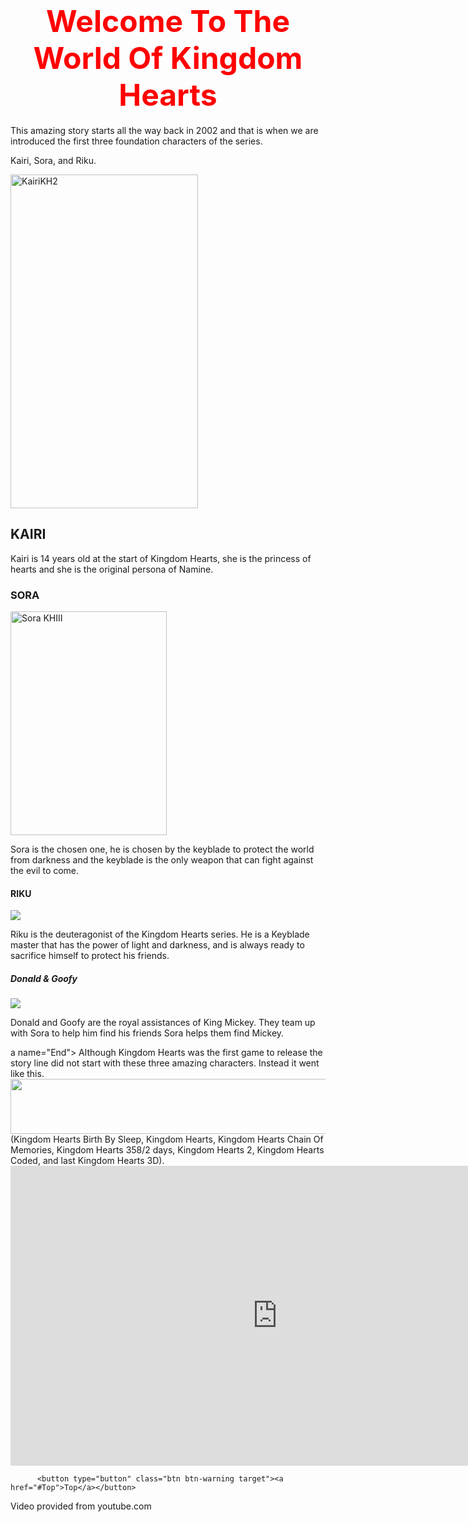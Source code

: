 <Body>
<h1 align="center"><font size="30" color="red">Welcome To The World Of Kingdom Hearts</font></h1> 

<p><a name="Top">This amazing story starts all the way back in 2002 and that is when we are introduced the first three foundation characters of the series.</p>


<p> Kairi, Sora, and Riku.</p>

<img width="300" height="534" class="lzyPlcHld  lzyTrns lzyLoaded" onload="if(typeof ImgLzy==='object'){ImgLzy.load(this)}" alt="KairiKH2" src="http://vignette2.wikia.nocookie.net/kingdomhearts/images/1/10/KairiKH2.png/revision/latest/scale-to-width-down/300?cb=20110830215103" data-image-name="KairiKH2.png" data-image-key="KairiKH2.png" data-src="http://vignette2.wikia.nocookie.net/kingdomhearts/images/1/10/KairiKH2.png/revision/latest/scale-to-width-down/300?cb=20110830215103">


<h2> KAIRI</h2>


<div>Kairi is 14 years old at the start of Kingdom Hearts, she is the princess of hearts and she is the original persona of Namine. </div>


<h3>SORA</H3>

<img width="250" height="358" class="lzyPlcHld  lzyTrns lzyLoaded" onload="if(typeof ImgLzy==='object'){ImgLzy.load(this)}" alt="Sora KHIII" src="http://vignette3.wikia.nocookie.net/kingdomhearts/images/e/ef/Sora_KHIII.png/revision/latest/scale-to-width-down/250?cb=20150625053050" data-image-name="Sora KHIII.png" data-image-key="Sora_KHIII.png" data-src="http://vignette3.wikia.nocookie.net/kingdomhearts/images/e/ef/Sora_KHIII.png/revision/latest/scale-to-width-down/250?cb=20150625053050"><p>


Sora is the chosen one, he is chosen by the keyblade to protect the world from darkness and the keyblade is the only weapon that can fight against the evil to come.
<h4>RIKU</h4>


<img src="http://www.khwiki.com/images/thumb/1/1a/Riku_KHHD.png/200px-Riku_KHHD.png">
<p> Riku is the deuteragonist of the Kingdom Hearts series. He is a Keyblade master that has the power of light and darkness, and is always ready to sacrifice himself to protect his friends. </p>

<h5> Donald & Goofy</h5>

<img src="http://images4.fanpop.com/image/photos/21600000/sora-donald-and-goofy-kingdom-hearts-2-21689810-300-292.jpg">

<p>Donald and Goofy are the royal assistances of King Mickey. They team up with Sora to help him find his friends Sora helps them find Mickey.</p>



<p>a name="End"> Although Kingdom Hearts was the first game to release the story line did not start with these three amazing characters. Instead it went like this. <img width="650" height="88" class="alignnone size-full wp-image-8442" alt="" src="http://www.destinyislands.com/images/kh-series-explained/timeline.png">
(Kingdom Hearts Birth By Sleep, Kingdom Hearts, Kingdom Hearts Chain Of Memories, Kingdom Hearts 
358/2 days, Kingdom Hearts 2, Kingdom Hearts Coded, and last Kingdom Hearts 3D).



<iframe width="854" height="480" src="https://www.youtube.com/embed/xm-NoyqzGkY" frameborder="0" allowfullscreen></iframe>
 




          <button type="button" class="btn btn-warning target"><a href="#Top">Top</a></button>

      





Video provided from youtube.com
